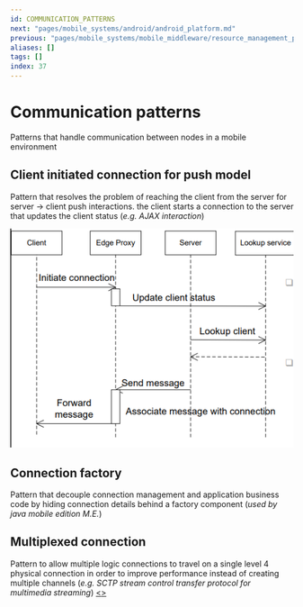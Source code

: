 ```yaml
---
id: COMMUNICATION_PATTERNS
next: "pages/mobile_systems/android/android_platform.md"
previous: "pages/mobile_systems/mobile_middleware/resource_management_patterns.md"
aliases: []
tags: []
index: 37
---
```


# Communication patterns

Patterns that handle communication between nodes in a mobile environment
## Client initiated connection for push model

Pattern that resolves the problem of reaching the client from the server for server -> client push interactions. the client starts a connection to the server that updates the client status (*e.g. AJAX interaction*)

![](assets/mobile_systems/Pasted%20image%2020240608151433.png)

## Connection factory

Pattern that decouple connection management and application business code by hiding connection details behind a factory component (*used by java mobile edition M.E.*)

## Multiplexed connection

Pattern to allow multiple logic connections to travel on a single level 4 physical connection in order to improve performance instead of creating multiple channels (*e.g. SCTP stream control transfer protocol for multimedia streaming*)
[<](pages/mobile_systems/mobile_middleware/resource_management_patterns.md)[>](pages/mobile_systems/android/android_platform.md)
